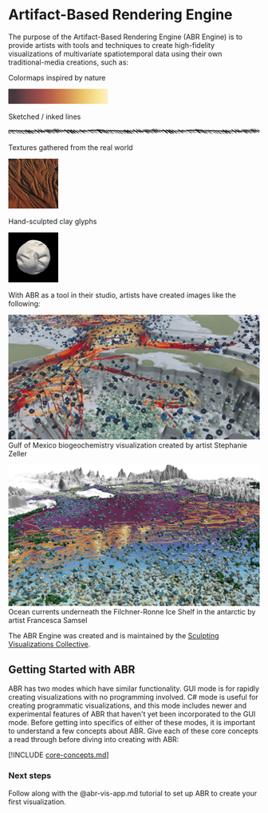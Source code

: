 # Artifact-Based Rendering Engine

The purpose of the Artifact-Based Rendering Engine (ABR Engine) is to provide artists with tools and techniques to create high-fidelity visualizations of multivariate spatiotemporal data using their own traditional-media creations, such as:

Colormaps inspired by nature

![Linear brown to white colormap](resources/linear-brown.png)

Sketched / inked lines

![Angled / semi-straight line](resources/angled-semi-straight.png)

Textures gathered from the real world

![Desert sand texture](resources/desert.png)

Hand-sculpted clay glyphs

![Clay rice point glyph](resources/clayrice-point.png)

With ABR as a tool in their studio, artists have created images like the following:

![Gulf of Mexico biogeochemistry visualization created by artist Stephanie Zeller](resources/gulf.png)
Gulf of Mexico biogeochemistry visualization created by artist Stephanie Zeller

![Ocean currents underneath the Filchner-Ronne Ice Shelf in the antarctic](resources/antarctic.png)
Ocean currents underneath the Filchner-Ronne Ice Shelf in the antarctic by artist Francesca Samsel


The ABR Engine was created and is maintained by the [Sculpting Visualizations Collective](https://sculpting-vis.org).

## Getting Started with ABR

ABR has two modes which have similar functionality. GUI mode is for rapidly
creating visualizations with no programming involved. C# mode is useful for
creating programmatic visualizations, and this mode includes newer and
experimental features of ABR that haven't yet been incorporated to the GUI mode.
Before getting into specifics of either of these modes, it is important to
understand a few concepts about ABR. Give each of these core concepts a read
through before diving into creating with ABR:

[!INCLUDE [core-concepts.md](core-concepts.md)]

### Next steps

Follow along with the @abr-vis-app.md tutorial to set up ABR to create your
first visualization.


<!-- ### Getting Started with ABR C#

Please see [Creating your first C# ABR Visualization](creating-cs-abr-vis.md).

### Getting Started with ABR GUI

![ABR design interface](resources/design-interface-fire-wide.png)
ABR design interface for a visualization of wildfire data.

Please see @creating-design-interface-vis.md. -->